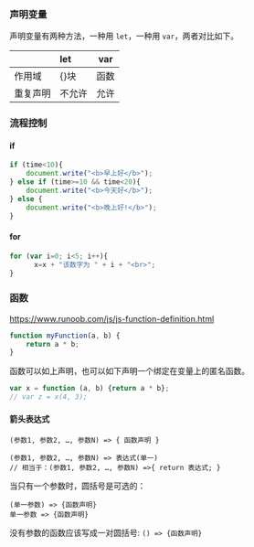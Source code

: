 
### 声明变量

声明变量有两种方法，一种用 `let`，一种用 `var`，两者对比如下。

|      | let | var |
| :--- | :-- | --- |
| 作用域  | {}块 | 函数  |
| 重复声明 | 不允许 | 允许  |

### 流程控制

#### if

```js
if (time<10){
    document.write("<b>早上好</b>");
} else if (time>=10 && time<20){
    document.write("<b>今天好</b>");
} else {
    document.write("<b>晚上好!</b>");
}
```

#### for

```js
for (var i=0; i<5; i++){
      x=x + "该数字为 " + i + "<br>";
}
```

### 函数

https://www.runoob.com/js/js-function-definition.html

```js
function myFunction(a, b) {  
    return a * b;  
}
```

函数可以如上声明，也可以如下声明一个绑定在变量上的匿名函数。

```js
var x = function (a, b) {return a * b};
// var z = x(4, 3);
```


#### 箭头表达式

```plaintext
(参数1, 参数2, …, 参数N) => { 函数声明 }

(参数1, 参数2, …, 参数N) => 表达式(单一)
// 相当于：(参数1, 参数2, …, 参数N) =>{ return 表达式; }
```

当只有一个参数时，圆括号是可选的：

```plaintext
(单一参数) => {函数声明}
单一参数 => {函数声明}
```

没有参数的函数应该写成一对圆括号: `() => {函数声明}`

